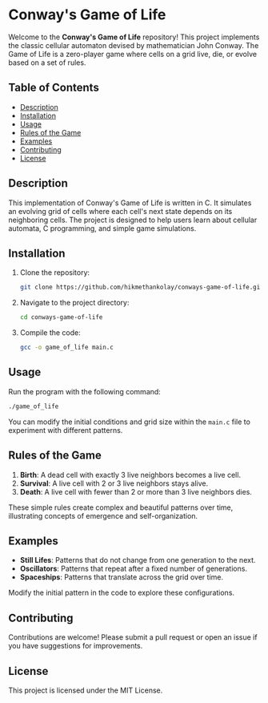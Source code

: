 
# Conway's Game of Life

Welcome to the **Conway's Game of Life** repository! This project implements the classic cellular automaton devised by mathematician John Conway. The Game of Life is a zero-player game where cells on a grid live, die, or evolve based on a set of rules.

## Table of Contents

- [Description](#description)
- [Installation](#installation)
- [Usage](#usage)
- [Rules of the Game](#rules-of-the-game)
- [Examples](#examples)
- [Contributing](#contributing)
- [License](#license)

## Description

This implementation of Conway's Game of Life is written in C. It simulates an evolving grid of cells where each cell's next state depends on its neighboring cells. The project is designed to help users learn about cellular automata, C programming, and simple game simulations.

## Installation

1. Clone the repository:
   ```bash
   git clone https://github.com/hikmethankolay/conways-game-of-life.git
   ```
2. Navigate to the project directory:
   ```bash
   cd conways-game-of-life
   ```
3. Compile the code:
   ```bash
   gcc -o game_of_life main.c
   ```

## Usage

Run the program with the following command:
```bash
./game_of_life
```

You can modify the initial conditions and grid size within the `main.c` file to experiment with different patterns.

## Rules of the Game

1. **Birth**: A dead cell with exactly 3 live neighbors becomes a live cell.
2. **Survival**: A live cell with 2 or 3 live neighbors stays alive.
3. **Death**: A live cell with fewer than 2 or more than 3 live neighbors dies.

These simple rules create complex and beautiful patterns over time, illustrating concepts of emergence and self-organization.

## Examples

- **Still Lifes**: Patterns that do not change from one generation to the next.
- **Oscillators**: Patterns that repeat after a fixed number of generations.
- **Spaceships**: Patterns that translate across the grid over time.

Modify the initial pattern in the code to explore these configurations.

## Contributing

Contributions are welcome! Please submit a pull request or open an issue if you have suggestions for improvements.

## License

This project is licensed under the MIT License.
